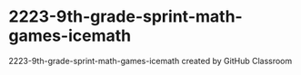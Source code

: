 # 2223-9th-grade-sprint-math-games-icemath
2223-9th-grade-sprint-math-games-icemath created by GitHub Classroom
